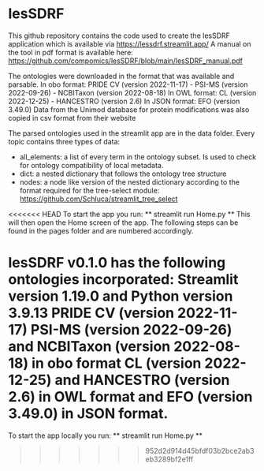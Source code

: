 # lesSDRF

This github repository contains the code used to create the lesSDRF application which is available via https://lessdrf.streamlit.app/
A manual on the tool in pdf format is available here: https://github.com/compomics/lesSDRF/blob/main/lesSDRF_manual.pdf

The ontologies were downloaded in the format that was available and parsable.
In obo format:
PRIDE CV (version 2022-11-17) - PSI-MS (version 2022-09-26) - NCBITaxon (version 2022-08-18) 
In OWL format:
CL (version 2022-12-25) - HANCESTRO (version 2.6)
In JSON format:
EFO (version 3.49.0)
Data from the Unimod database for protein modifications was also copied in csv format from their website


The parsed ontologies used in the streamlit app are in the data folder. Every topic contains three types of data:
- all_elements: a list of every term in the ontology subset. Is used to check for ontology compatibility of local metadata.
- dict: a nested dictionary that follows the ontology tree structure
- nodes: a node like version of the nested dictionary according to the format required for the tree-select module: https://github.com/Schluca/streamlit_tree_select

<<<<<<< HEAD
To start the app you run: ** streamlit run Home.py **
This will then open the Home screen of the app. The following steps can be found in the pages folder and are numbered accordingly.

lesSDRF v0.1.0 has the following ontologies incorporated:
    Streamlit version 1.19.0 and Python version 3.9.13
    PRIDE CV (version 2022-11-17)
    PSI-MS (version 2022-09-26) and NCBITaxon (version 2022-08-18) in obo format
    CL (version 2022-12-25) and HANCESTRO (version 2.6) in OWL format
    and EFO (version 3.49.0) in JSON format. 
=======
To start the app locally you run: ** streamlit run Home.py **

>>>>>>> 952d2d914d45bfdf03b2bce2ab3eb3289bf2e1ff
